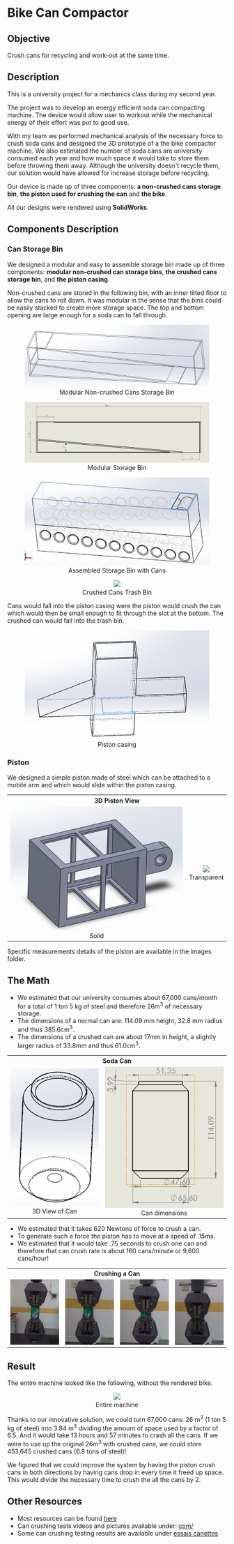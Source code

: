 # Bike Can Compactor

## Objective

Crush cans for recycling and work-out at the same time.

## Description

This is a university project for a mechanics class during my second year.

The project was to develop an energy efficient soda can compacting machine. The device would allow user to workout while the mechanical energy of their effort was put to good use.

With my team we performed mechanical analysis of the necessary force to crush soda cans and designed the 3D prototype
of a the bike compactor machine.
We also estimated the number of soda cans are university consumed each year and how much space it would take to store
them before throwing them away. Although the university doesn't recycle them, our solution would have allowed for
increase storage before recycling.

Our device is made up of three components: **a non-crushed cans storage bin**,
**the piston used for crushing the can** and **the bike**.

All our designs were rendered using **SolidWorks**.

## Components Description
### Can Storage Bin

We designed a modular and easy to assemble storage bin made up of three components: **modular non-crushed can storage bins**, **the crushed cans storage bin**, and **the piston casing**.

Non-crushed cans are stored in the following bin, with an inner tilted floor to allow the cans to roll down. It was modular in the sense that the bins could be easily stacked to create more storage space. The top and bottom opening are large enough for a soda can to fall through.

<p align="center">
  <figure style="text-align:center;">
    <img src="Communication-Technique-DD-AG-AN-RS-GROUPE_A-PROMO_2016/Images/Boite.png"/>
    <figcaption>Modular Non-crushed Cans Storage Bin</figcaption>
  </figure>
</p>

<p align="center">
<figure style="text-align:center;">
  <img src="Communication-Technique-DD-AG-AN-RS-GROUPE_A-PROMO_2016/Images/reservoir-schema.png"/>
  <figcaption>Modular Storage Bin </figcaption>
</figure>
</p>

<p align="center">
<figure style="text-align:center;">
  <img src="Communication-Technique-DD-AG-AN-RS-GROUPE_A-PROMO_2016/Images/boite-canettes.png"/>
  <figcaption>Assembled Storage Bin with Cans</figcaption>
</figure>
</p>

<p align="center">
<figure style="text-align:center;">
  <img src="Communication-Technique-DD-AG-AN-RS-GROUPE_A-PROMO_2016/Images/Boite-schéma3.png"/>
  <figcaption>Crushed Cans Trash Bin</figcaption>
</figure>
</p>

Cans would fall into the piston casing were the piston would crush the can which would then be small enough to fit through the slot at the bottom. The crushed can would fall into the trash bin.

<figure style="text-align:center;">
  <img src="Communication-Technique-DD-AG-AN-RS-GROUPE_A-PROMO_2016/Images/chute.png"/>
  <figcaption>Piston casing</figcaption>
</figure>

### Piston

We designed a simple piston made of steel which can be attached to a mobile arm and which would slide within the piston casing.

<table>
  <tr>
    <th colspan="2" style="text-align:center">
      3D Piston View
    </th>
  </tr>
  <tr>
    <td style="text-align:center;">
      <img src="Communication-Technique-DD-AG-AN-RS-GROUPE_A-PROMO_2016/Images/Piston.png"/>
      <figcaption>Solid</figcaption>
    </td>
    <td style="text-align:center;">
      <img src="Communication-Technique-DD-AG-AN-RS-GROUPE_A-PROMO_2016/Images/Piston-schéma1.png"/>
      <figcaption>Transparent</figcaption>
    </td>
  </tr>
</table>

Specific measurements details of the piston are available in the images folder.


## The Math

- We estimated that our university consumes about 67,000 cans/month for a total of 1 ton 5 kg of steel and therefore
26m<sup>3</sup> of necessary storage.
- The dimensions of a normal can are: 114.09 mm height, 32.8 mm radius and thus 385.6cm<sup>3</sup>.
- The dimensions of a crushed can are about 17mm in height, a slightly larger radius of 33.8mm and thus 61.0cm<sup>3</sup>.

<table>
  <tr>
    <th colspan="2" style="text-align:center">
      Soda Can
    </th>
  </tr>
  <tr>
    <td style="text-align:center">
      <img src="Communication-Technique-DD-AG-AN-RS-GROUPE_A-PROMO_2016/Images/canette.png"/>
      <figcaption>3D View of Can</figcaption>
    </td>
    <td style="text-align:center;">
      <img src="Communication-Technique-DD-AG-AN-RS-GROUPE_A-PROMO_2016/Images/plan-canette.png"/>
      <figcaption>Can dimensions</figcaption>
    </td>
  </tr>
</table>

- We estimated that it takes 620 Newtons of force to crush a can.
- To generate such a force the piston has to move at a speed of .15ms.
- We estimated that it would take .75 seconds to crush one can and therefore that can crush rate is about 160 cans/minute or
9,600 cans/hour!

<table>
  <tr>
    <th style="text-align: center;" colspan="4">
      Crushing a Can
    </th>
  </tr>
  <tr>
    <td>
      <img src="Communication-Technique-DD-AG-AN-RS-GROUPE_A-PROMO_2016/Images/IMG_0143.JPG"/>
    </td>
    <td>
      <img src="Communication-Technique-DD-AG-AN-RS-GROUPE_A-PROMO_2016/Images/IMG_0144.JPG"/>
    </td>
    <td>
      <img src="Communication-Technique-DD-AG-AN-RS-GROUPE_A-PROMO_2016/Images/IMG_0145.JPG"/>
    </td>
    <td>
      <img src="Communication-Technique-DD-AG-AN-RS-GROUPE_A-PROMO_2016/Images/IMG_0146.JPG"/>
    </td>
  </tr>
</table>

## Result

The entire machine looked like the following, without the rendered bike.

<figure style="text-align:center;">
  <img src="Communication-Technique-DD-AG-AN-RS-GROUPE_A-PROMO_2016/Images/Système-Complet.png"/>
  <figcaption>Entire machine</figcaption>
</figure>

Thanks to our innovative solution, we could turn 67,000 cans: 26 m<sup>3</sup> (1 ton 5 kg of steel) into 3.84 m<sup>3</sup> dividing the amount of space used by a factor of 6.5. And it would take 13 hours and 57 minutes to crash all the cans. If we were to use up the original 26m<sup>3</sup> with crushed cans, we could store 453,645 crushed cans (6.8 tons of steel)!

We figured that we could improve the system by having the piston crush cans in both directions by
having cans drop in every time it freed up space. This would divide the necessary time to crush the all
the cans by 2.  

## Other Resources

* Most resources can be found [here](Communication-Technique-DD-AG-AN-RS-GROUPE_A-PROMO_2016/)
* Can crushing tests videos and pictures available under: [com/](com/)
* Some can crushing testing results are available under [essais canettes](essais%20canettes/)
